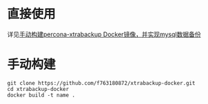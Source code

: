 # 直接使用
详见[手动构建percona-xtrabackup Docker镜像，并实现mysql数据备份
](https://www.jianshu.com/p/d47c4e841027)
# 手动构建
```shell script
git clone https://github.com/f763180872/xtrabackup-docker.git
cd xtrabackup-docker
docker build -t name .
```
